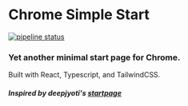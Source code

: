 # Chrome Simple Start
[![pipeline status](https://gitlab.com/marcjmiller/chrome-simple-start/badges/main/pipeline.svg)](https://gitlab.com/marcjmiller/chrome-simple-start/-/commits/main)

### Yet another minimal start page for Chrome.
Built with React, Typescript, and TailwindCSS.

##### Inspired by deepjyoti's [startpage](https://github.com/deepjyoti30/startpage.git)